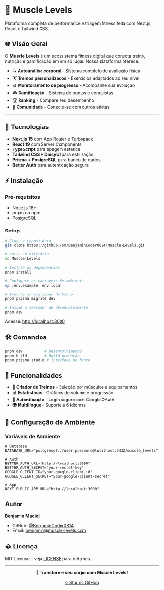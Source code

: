 # 💪 Muscle Levels

Plataforma completa de performance e triagem fitness feita com Next.js, React e Tailwind CSS.

## 🌐 Visão Geral

O **Muscle Levels** é um ecossistema fitness digital que conecta treino, nutrição e gamificação em um só lugar. Nossa plataforma oferece:

- 🔍 **Autoanálise corporal** - Sistema completo de avaliação física
- 🏋️ **Treinos personalizados** - Exercícios adaptados ao seu nível
- 📊 **Monitoramento de progresso** - Acompanhe sua evolução
- 🎮 **Gamificação** - Sistema de pontos e conquistas
- 🏆 **Ranking** - Compare seu desempenho
- 💪 **Comunidade** - Conecte-se com outros atletas

---

## 🚀 Tecnologias

- **Next.js 15** com App Router e Turbopack
- **React 19** com Server Components  
- **TypeScript** para tipagem estática
- **Tailwind CSS + DaisyUI** para estilização
- **Prisma + PostgreSQL** para banco de dados
- **Better Auth** para autenticação segura

## ⚡ Instalação

### Pré-requisitos

- Node.js 18+
- pnpm ou npm
- PostgreSQL

### Setup

```bash
# Clone o repositório
git clone https://github.com/BenjaminCoder0814/Muscle-Levels.git

# Entre no diretório
cd Muscle-Levels

# Instale as dependências
pnpm install

# Configure as variáveis de ambiente
cp .env.example .env.local

# Execute as migrações do banco
pnpm prisma migrate dev

# Inicie o servidor de desenvolvimento
pnpm dev
```

Acesse: [http://localhost:3000](http://localhost:3000)

## 🛠️ Comandos

```bash
pnpm dev          # Desenvolvimento
pnpm build        # Build produção
pnpm prisma studio # Interface do banco
```

## 📱 Funcionalidades

- **🎯 Criador de Treinos** - Seleção por músculos e equipamentos
- **📊 Estatísticas** - Gráficos de volume e progressão  
- **🔐 Autenticação** - Login seguro com Google OAuth
- **🌍 Multilíngue** - Suporte a 6 idiomas

## 🔧 Configuração do Ambiente

### Variáveis de Ambiente

```env
# Database
DATABASE_URL="postgresql://user:password@localhost:5432/muscle_levels"

# Auth
BETTER_AUTH_URL="http://localhost:3000"
BETTER_AUTH_SECRET="your-secret-key"
GOOGLE_CLIENT_ID="your-google-client-id"
GOOGLE_CLIENT_SECRET="your-google-client-secret"

# App
NEXT_PUBLIC_APP_URL="http://localhost:3000"
```

##  Autor

**Benjamin Maciel**

- GitHub: [@BenjaminCoder0814](https://github.com/BenjaminCoder0814)
- Email: benjamin@muscle-levels.com

## � Licença

MIT License - veja [LICENSE](LICENSE) para detalhes.

---

<div align="center">

**💪 Transforme seu corpo com Muscle Levels!**

[⭐ Star no GitHub](https://github.com/BenjaminCoder0814/Muscle-Levels)

</div>
